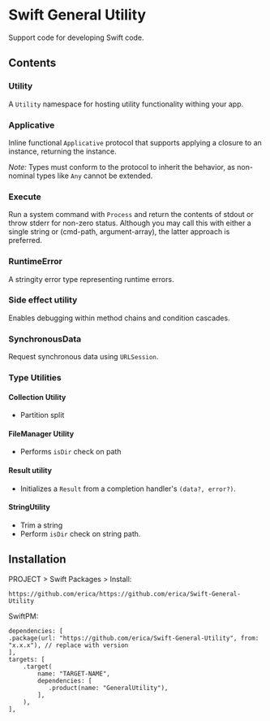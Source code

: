 # Swift General Utility

Support code for developing Swift code.

## Contents

### Utility

A `Utility` namespace for hosting utility functionality withing your app.

### Applicative

Inline functional `Applicative` protocol that supports applying a closure to an instance, returning the instance. 

*Note:* Types must conform to the protocol to inherit the behavior, as non-nominal types like `Any` cannot be extended.

### Execute

Run a system command with `Process` and return the contents of stdout or throw stderr for non-zero status. Although you may call this with either a single string or (cmd-path, argument-array), the latter approach is preferred.

### RuntimeError

A stringity error type representing runtime errors.

### Side effect utility

Enables debugging within method chains and condition cascades.

### SynchronousData

Request synchronous data using `URLSession`.

### Type Utilities

#### Collection Utility

* Partition split

#### FileManager Utility

* Performs `isDir` check on path

#### Result utility

* Initializes a `Result` from a completion handler's `(data?, error?)`.

#### StringUtility

* Trim a string
* Perform `isDir` check on string path.


## Installation

PROJECT > Swift Packages > Install:

```
https://github.com/erica/https://github.com/erica/Swift-General-Utility
```

SwiftPM:

```
dependencies: [
.package(url: "https://github.com/erica/Swift-General-Utility", from: "x.x.x"), // replace with version
],
targets: [
    .target(
        name: "TARGET-NAME",
        dependencies: [
           .product(name: "GeneralUtility"),
        ],
    ),
],
```

